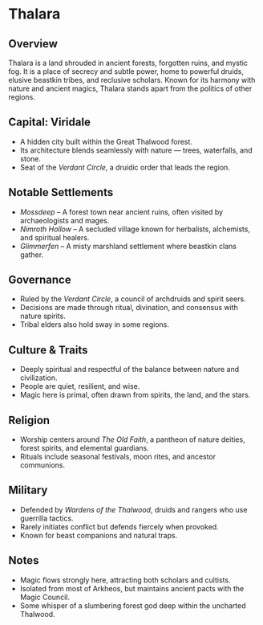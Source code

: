 # Thalara

## Overview
Thalara is a land shrouded in ancient forests, forgotten ruins, and mystic fog. It is a place of secrecy and subtle power, home to powerful druids, elusive beastkin tribes, and reclusive scholars. Known for its harmony with nature and ancient magics, Thalara stands apart from the politics of other regions.

## Capital: Viridale
- A hidden city built within the Great Thalwood forest.
- Its architecture blends seamlessly with nature — trees, waterfalls, and stone.
- Seat of the *Verdant Circle*, a druidic order that leads the region.

## Notable Settlements
- *Mossdeep* – A forest town near ancient ruins, often visited by archaeologists and mages.
- *Nimroth Hollow* – A secluded village known for herbalists, alchemists, and spiritual healers.
- *Glimmerfen* – A misty marshland settlement where beastkin clans gather.

## Governance
- Ruled by the *Verdant Circle*, a council of archdruids and spirit seers.
- Decisions are made through ritual, divination, and consensus with nature spirits.
- Tribal elders also hold sway in some regions.

## Culture & Traits
- Deeply spiritual and respectful of the balance between nature and civilization.
- People are quiet, resilient, and wise.
- Magic here is primal, often drawn from spirits, the land, and the stars.

## Religion
- Worship centers around *The Old Faith*, a pantheon of nature deities, forest spirits, and elemental guardians.
- Rituals include seasonal festivals, moon rites, and ancestor communions.

## Military
- Defended by *Wardens of the Thalwood*, druids and rangers who use guerrilla tactics.
- Rarely initiates conflict but defends fiercely when provoked.
- Known for beast companions and natural traps.

## Notes
- Magic flows strongly here, attracting both scholars and cultists.
- Isolated from most of Arkheos, but maintains ancient pacts with the Magic Council.
- Some whisper of a slumbering forest god deep within the uncharted Thalwood.
